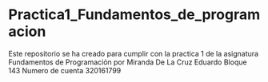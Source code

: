 # Practica1_Fundamentos_de_programacion
Este repositorio se ha creado  para cumplir con la practica 1 de la asignatura Fundamentos de Programación por Miranda De La Cruz Eduardo
Bloque 143 
Numero de cuenta 320161799
